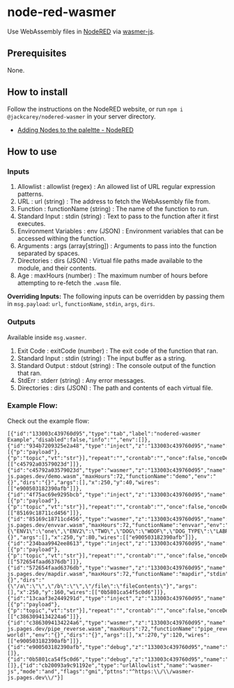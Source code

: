 # node-red-wasmer

Use WebAssembly files in [NodeRED](https://nodered.org/) via [wasmer-js](https://github.com/wasmerio/wasmer-js).

## Prerequisites

None.

## How to install

Follow the instructions on the NodeRED website, or run `npm i @jackcarey/nodered-wasmer` in your server directory.

- [Adding Nodes to the paleltte - NodeRED](https://nodered.org/docs/user-guide/runtime/adding-nodes)

## How to use

### Inputs
1. Allowlist
   : allowlist (regex) : An allowed list of URL regular expression patterns.
2. URL
   : url (string) : The address to fetch the WebAssembly file from.
3. Function
   : functionName (string) : The name of the function to run.
4. Standard Input
   : stdin (string) : Text to pass to the function after it first executes.
5. Environment Variables
   : env (JSON) : Environment variables that can be accessed withing the function.
6. Arguments
   : args (array[string]) : Arguments to pass into the function separated by spaces.
7. Directories
   : dirs (JSON) : Virtual file paths made available to the module, and their contents.
8. Age
   : maxHours (number) : The maximum number of hours before attempting to re-fetch the `.wasm` file.
   
**Overriding Inputs:** The following inputs can be overridden by passing them in `msg.payload`: `url`, `functionName`, `stdin`, `args`, `dirs`.
### Outputs
Available inside `msg.wasmer`.
1. Exit Code
   : exitCode (number) : The exit code of the function that ran.
2. Standard Input
   : stdin (string) : The input buffer as a string.
3. Standard Output
   : stdout (string) : The console output of the function that ran.
4. StdErr
   : stderr (string) : Any error messages.
5. Directories
   : dirs (JSON) : The path and contents of each virtual file.

### Example Flow:

Check out the example flow:

```
[{"id":"133003c439760d95","type":"tab","label":"nodered-wasmer Example","disabled":false,"info":"","env":[]},{"id":"934b7209325e2a48","type":"inject","z":"133003c439760d95","name":"","props":[{"p":"payload"},{"p":"topic","vt":"str"}],"repeat":"","crontab":"","once":false,"onceDelay":0.1,"topic":"","payload":"","payloadType":"date","x":100,"y":40,"wires":[["c45792a03579023d"]]},{"id":"c45792a03579023d","type":"wasmer","z":"133003c439760d95","name":"","allowlist":"cb20093a9c91192e","url":"https://wasmer-js.pages.dev/demo.wasm","maxHours":72,"functionName":"demo","env":"{}","dirs":"{}","args":[],"x":250,"y":40,"wires":[["e900503182390afb"]]},{"id":"4f75ac69e9295bcb","type":"inject","z":"133003c439760d95","name":"","props":[{"p":"payload"},{"p":"topic","vt":"str"}],"repeat":"","crontab":"","once":false,"onceDelay":0.1,"topic":"","payload":"","payloadType":"date","x":100,"y":80,"wires":[["85169c18711cd456"]]},{"id":"85169c18711cd456","type":"wasmer","z":"133003c439760d95","name":"","allowlist":"cb20093a9c91192e","url":"https://wasmer-js.pages.dev/envvar.wasm","maxHours":72,"functionName":"envvar","env":"{\"ENV1\":\"one\",\"ENV2\":\"TWO\",\"DOG\":\"WOOF\",\"DOG_TYPE\":\"LABRADOR\"}","dirs":"{}","args":[],"x":250,"y":80,"wires":[["e900503182390afb"]]},{"id":"234baa9942ee8613","type":"inject","z":"133003c439760d95","name":"","props":[{"p":"payload"},{"p":"topic","vt":"str"}],"repeat":"","crontab":"","once":false,"onceDelay":0.1,"topic":"","payload":"","payloadType":"date","x":100,"y":160,"wires":[["572654faad6376db"]]},{"id":"572654faad6376db","type":"wasmer","z":"133003c439760d95","name":"","allowlist":"cb20093a9c91192e","url":"https://wasmer-js.pages.dev/mapdir.wasm","maxHours":72,"functionName":"mapdir","stdin":"","env":"{}","dirs":"{\"/a\":\"\",\"/b\":\"\",\"/file\":\"fileContents\"}","args":[],"x":250,"y":160,"wires":[["0b5801ca54f5c0d6"]]},{"id":"13caaf3e2449291d","type":"inject","z":"133003c439760d95","name":"","props":[{"p":"payload"},{"p":"topic","vt":"str"}],"repeat":"","crontab":"","once":false,"onceDelay":0.1,"topic":"","payload":"","payloadType":"date","x":100,"y":120,"wires":[["c3863094134224a6"]]},{"id":"c3863094134224a6","type":"wasmer","z":"133003c439760d95","name":"","allowlist":"cb20093a9c91192e","url":"https://wasmer-js.pages.dev/pipe_reverse.wasm","maxHours":72,"functionName":"pipe_reverse","stdin":"Hello world!","env":"{}","dirs":"{}","args":[],"x":270,"y":120,"wires":[["e900503182390afb"]]},{"id":"e900503182390afb","type":"debug","z":"133003c439760d95","name":"stdout","active":true,"tosidebar":true,"console":false,"tostatus":false,"complete":"wasmer.stdout","targetType":"msg","statusVal":"","statusType":"auto","x":430,"y":80,"wires":[]},{"id":"0b5801ca54f5c0d6","type":"debug","z":"133003c439760d95","name":"wasmer","active":true,"tosidebar":true,"console":false,"tostatus":false,"complete":"wasmer","targetType":"msg","statusVal":"","statusType":"auto","x":440,"y":160,"wires":[]},{"id":"cb20093a9c91192e","type":"urlAllowlist","name":"wasmer-js","mode":"and","flags":"gmi","pttns":"^https:\\/\\/wasmer-js.pages.dev\\/"}]
```
